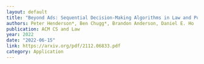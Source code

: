 ```yaml
---
layout: default 
title: "Beyond Ads: Sequential Decision-Making Algorithms in Law and Public Policy"
authors: Peter Henderson*, Ben Chugg*, Brandon Anderson, Daniel E. Ho
publication: ACM CS and Law
year: 2022
date: "2022-06-15"
link: https://arxiv.org/pdf/2112.06833.pdf
category: Application
---
```

